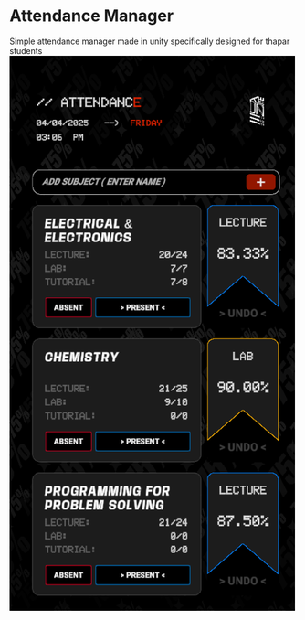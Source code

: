 # Attendance Manager

Simple attendance manager made in unity specifically designed for thapar students
<img src="Assets/Screenshots/image_002_0001.png" alt="screenshot" width="500">
